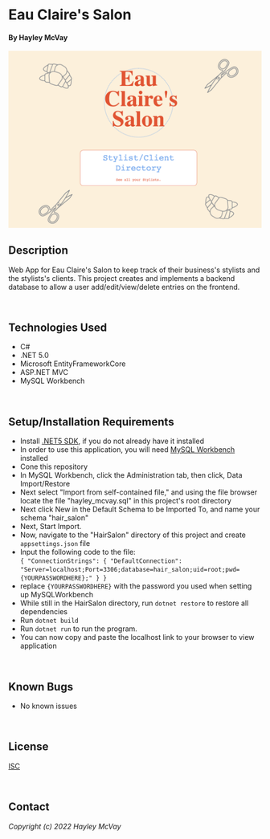 # Eau Claire's Salon

#### By Hayley McVay

<img src="readMeImage.png" width="auto">

## Description

Web App for Eau Claire's Salon to keep track of their business's stylists and the stylists's clients. This project creates and implements a backend database to allow a user add/edit/view/delete entries on the frontend.

<br>

## Technologies Used

* C#
* .NET 5.0
* Microsoft EntityFrameworkCore
* ASP.NET MVC
* MySQL Workbench

<br>

## Setup/Installation Requirements

* Install [.NET5 SDK](https://dotnet.microsoft.com/en-us/download/dotnet/thank-you/sdk-5.0.401-macos-x64-installer), if you do not already have it installed
* In order to use this application, you will need [MySQL Workbench](https://dev.mysql.com/downloads/workbench/) installed
* Cone this repository
* In MySQL Workbench, click the Administration tab, then click, Data Import/Restore
* Next select "Import from self-contained file," and using the file browser locate the file "hayley_mcvay.sql" in this project's root directory
* Next click New in the Default Schema to be Imported To, and name your schema "hair_salon"
* Next, Start Import.
* Now, navigate to the "HairSalon" directory of this project and create `appsettings.json` file
* Input the following code to the file:<br>
`{
  "ConnectionStrings": {
      "DefaultConnection": "Server=localhost;Port=3306;database=hair_salon;uid=root;pwd={YOURPASSWORDHERE};"
  }
}`
* replace `{YOURPASSWORDHERE}` with the password you used when setting up MySQLWorkbench
* While still in the HairSalon directory, run `dotnet restore` to restore all dependencies
* Run `dotnet build`
* Run `dotnet run` to run the program.
* You can now copy and paste the localhost link to your browser to view application

<br>

## Known Bugs

* No known issues

<br>

## License

[ISC](https://opensource.org/licenses/ISC)

<br>

## Contact

_Copyright (c) 2022 Hayley McVay_

